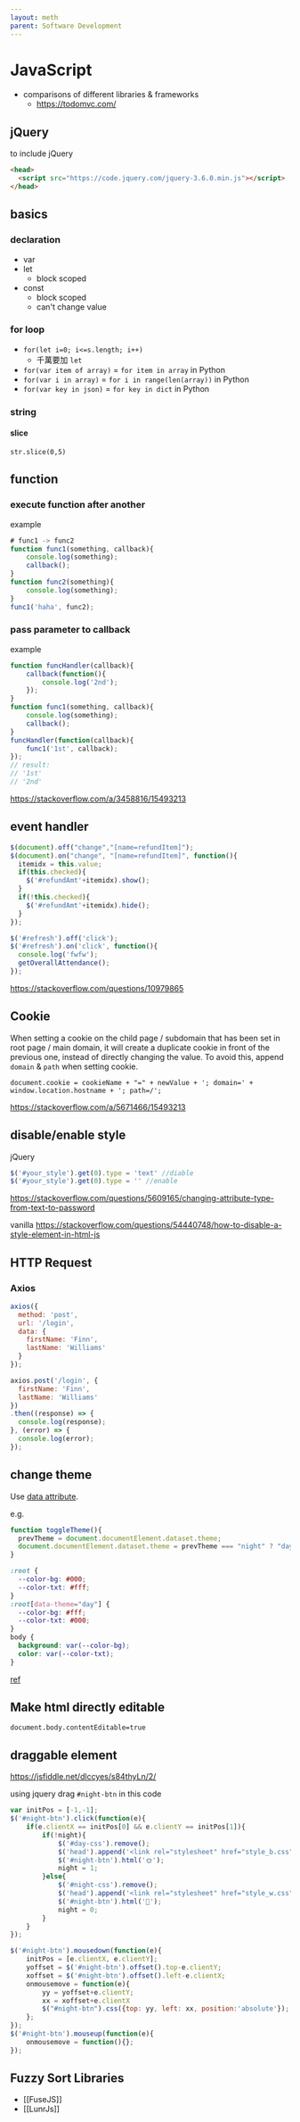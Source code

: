 ```yaml
---
layout: meth
parent: Software Development
---
```

# JavaScript

- comparisons of different libraries & frameworks
	- https://todomvc.com/

## jQuery

to include jQuery

```html
<head>
  <script src="https://code.jquery.com/jquery-3.6.0.min.js"></script>
</head>
```

## basics

### declaration

- var
- let
	- block scoped
- const
	- block scoped
	- can't change value

### for loop

- `for(let i=0; i<=s.length; i++)`
	- 千萬要加 `let`
- `for(var item of array)` = `for item in array` in Python
- `for(var i in array)` = `for i in range(len(array))` in Python
- `for(var key in json)` = `for key in dict` in Python

### string

#### slice

`str.slice(0,5)`

## function

### execute function after another

example
```js
# func1 -> func2
function func1(something, callback){
	console.log(something);
	callback();
}
function func2(something){
	console.log(something);
}
func1('haha', func2);
```

### pass parameter to callback

example
```js
function funcHandler(callback){
	callback(function(){
		console.log('2nd');
	});
}
function func1(something, callback){
	console.log(something);
	callback();
}
funcHandler(function(callback){
	func1('1st', callback);
});
// result: 
// '1st'
// '2nd'
```

<https://stackoverflow.com/a/3458816/15493213>

## event handler
```javascript
$(document).off("change","[name=refundItem]");
$(document).on("change", "[name=refundItem]", function(){
  itemidx = this.value;
  if(this.checked){
    $('#refundAmt'+itemidx).show();
  }
  if(!this.checked){
    $('#refundAmt'+itemidx).hide();
  }
});
```

```javascript
$('#refresh').off('click');
$('#refresh').on('click', function(){
  console.log('fwfw');
  getOverallAttendance();
});
```

<https://stackoverflow.com/questions/10979865>

## Cookie

When setting a cookie on the child page / subdomain that has been set in root page / main domain, it will create a duplicate cookie in front of the previous one, instead of directly changing the value. To avoid this, append `domain` & `path` when setting cookie.

```
document.cookie = cookieName + "=" + newValue + '; domain=' + window.location.hostname + '; path=/';
```

<https://stackoverflow.com/a/5671466/15493213>

## disable/enable style

jQuery
```js
$('#your_style').get(0).type = 'text' //diable
$('#your_style').get(0).type = '' //enable
```

<https://stackoverflow.com/questions/5609165/changing-attribute-type-from-text-to-password>

vanilla
<https://stackoverflow.com/questions/54440748/how-to-disable-a-style-element-in-html-js>

## HTTP Request

### Axios

```javascript
axios({
  method: 'post',
  url: '/login',
  data: {
    firstName: 'Finn',
    lastName: 'Williams'
  }
});
```

```javascript
axios.post('/login', {
  firstName: 'Finn',
  lastName: 'Williams'
})
.then((response) => {
  console.log(response);
}, (error) => {
  console.log(error);
});
```

## change theme

Use [data attribute](https://developer.mozilla.org/en-US/docs/Web/HTML/Global_attributes/data-*).

e.g.

```js
function toggleTheme(){
  prevTheme = document.documentElement.dataset.theme;
  document.documentElement.dataset.theme = prevTheme === "night" ? "day" : "night"; 
}
```

```css
:root {
  --color-bg: #000;
  --color-txt: #fff;
}
:root[data-theme="day"] {
  --color-bg: #fff;
  --color-txt: #000;
}
body {
  background: var(--color-bg);
  color: var(--color-txt);
}
```

[ref](https://css-tricks.com/a-complete-guide-to-data-attributes/#styling)

## Make html directly editable

```
document.body.contentEditable=true
```

## draggable element
<https://jsfiddle.net/dlccyes/s84thyLn/2/>

using jquery
drag `#night-btn` in this code
```js
var initPos = [-1,-1];
$('#night-btn').click(function(e){
	if(e.clientX == initPos[0] && e.clientY == initPos[1]){
		if(!night){
			$('#day-css').remove();
			$('head').append('<link rel="stylesheet" href="style_b.css" id="night-css">');
			$('#night-btn').html('🌞');
			night = 1;
		}else{
			$('#night-css').remove();
			$('head').append('<link rel="stylesheet" href="style_w.css" id="day-css">');
			$('#night-btn').html('🌚');
			night = 0;
		}
	}
});

$('#night-btn').mousedown(function(e){
	initPos = [e.clientX, e.clientY];
	yoffset = $('#night-btn').offset().top-e.clientY;
	xoffset = $('#night-btn').offset().left-e.clientX;
	onmousemove = function(e){
		yy = yoffset+e.clientY;
		xx = xoffset+e.clientX
		$("#night-btn").css({top: yy, left: xx, position:'absolute'});
	};
});
$('#night-btn').mouseup(function(e){
	onmousemove = function(){};
});
```

## Fuzzy Sort Libraries

- [[FuseJS]]
- [[LunrJs]]

